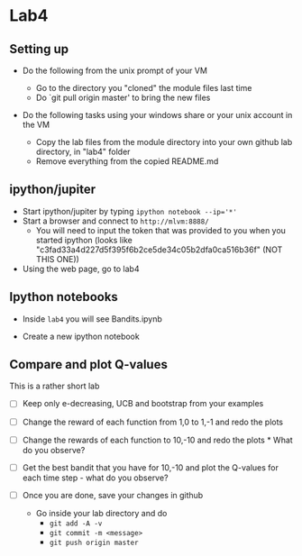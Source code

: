 # Lab4

## Setting up 
* Do the following from the unix prompt of your VM
	* Go to the directory you "cloned" the module files last time
	* Do `git pull origin master' to bring the new files

* Do the following tasks using your windows share or your unix account in the VM	
	* Copy the lab files from the module directory into your own github lab directory, in "lab4" folder
	* Remove everything from the copied README.md

## ipython/jupiter

* Start ipython/jupiter by typing `ipython notebook --ip='*'`
* Start a browser and connect to `http://mlvm:8888/`
	* You will need to input the token that was provided to you when you started ipython (looks like "c3fad33a4d227d5f395f6b2ce5de34c05b2dfa0ca516b36f" (NOT THIS ONE))
* Using the web page, go to lab4

## Ipython notebooks

* Inside `lab4` you will see Bandits.ipynb

* Create a new ipython notebook

## Compare and plot Q-values



This is a rather short lab

- [ ] Keep only e-decreasing, UCB and bootstrap from your examples
- [ ] Change the reward of each function from 1,0 to 1,-1 and redo the plots
- [ ] Change the rewards of each function to 10,-10 and redo the plots
		* What do you observe? 
- [ ] Get the best bandit that you have for 10,-10 and plot the Q-values for each time step - what do you observe? 

- [ ] Once you are done, save your changes in github
	* Go inside your lab directory and do 
      * ``git add -A -v``
      * ``git commit -m <message>``
      * ``git push origin master``

